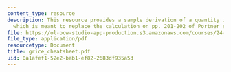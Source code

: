 ```yaml
---
content_type: resource
description: This resource provides a sample derivation of a quantity implicature
  which is meant to replace the calculation on pp. 201-202 of Portner's book.
file: https://ol-ocw-studio-app-production.s3.amazonaws.com/courses/24-903-language-and-its-structure-iii-semantics-and-pragmatics-spring-2005/0a1afef152e2bab1ef822683df935a53_grice_cheatsheet.pdf
file_type: application/pdf
resourcetype: Document
title: grice_cheatsheet.pdf
uid: 0a1afef1-52e2-bab1-ef82-2683df935a53
---
```

